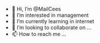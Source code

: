 - 👋 Hi, I’m @MailCees
- 👀 I’m interested in management
- 🌱 I’m currently learning in internet
- 💞️ I’m looking to collaborate on ...
- 📫 How to reach me ...

<!---
MailCees/MailCees is a ✨ special ✨ repository because its `README.md` (this file) appears on your GitHub profile.
You can click the Preview link to take a look at your changes.
--->
